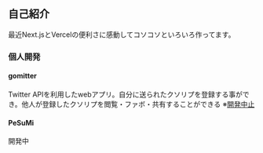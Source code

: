 ## 自己紹介
最近Next.jsとVercelの便利さに感動してコソコソといろいろ作ってます。

### 個人開発
 #### gomitter
  Twitter APIを利用したwebアプリ。自分に送られたクソリプを登録する事ができ。他人が登録したクソリプを閲覧・ファボ・共有することができる
  ※[開発中止](https://github.com/u-yas/gomitter-portfolio-discompleted "開発中止")
  
 #### PeSuMi
  開発中
  
